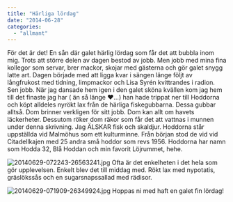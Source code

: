 ```yaml
---
title: "Härliga lördag"
date: "2014-06-28"
categories: 
  - "allmant"
---
```


För det är det! En sån där galet härlig lördag som får det att bubbla inom mig. Trots att större delen av dagen bestod av jobb. Men jobb med mina fina kollegor som servar, brer mackor, skojar med gästerna och gör galet snygg latte art. Dagen började med att ligga kvar i sängen länge följt av långfrukost med tidning, limpmackor och Lisa Syrén kvittrandes i radion. Sen jobb. När jag dansade hem igen i den galet sköna kvällen kom jag hem till det finaste jag har ( än så länge ❤️...) han hade trippat ner till Hoddorna och köpt alldeles nyrökt lax från de härliga fiskegubbarna. Dessa gubbar alltså. Dom brinner verkligen för sitt jobb. Dom kan allt om havets läckerheter. Dessutom röker dom räkor som får det att vattnas i munnen under denna skrivning. Jag ÄLSKAR fisk och skaldjur. Hoddorna står uppställda vid Malmöhus som ett kulturminne. Från början stod de vid vid Citadellkajen med 25 andra små hoddor som revs 1956. Hoddorna har namn som Hodda 32, Blå Hoddan och min favorit Löjrummet, hehe.  
  
![20140629-072243-26563241.jpg](/static/img/20140629-072243-26563241.jpg)
Ofta är det enkelheten i det hela som gör upplevelsen. Enkelt blev det till middag med. Rökt lax med nypotatis, gräslökssås och en sugarsnapssallad med rädisor.  
  
![20140629-071909-26349924.jpg](/static/img/20140629-071909-26349924.jpg)
 Hoppas ni med haft en galet fin lördag!
